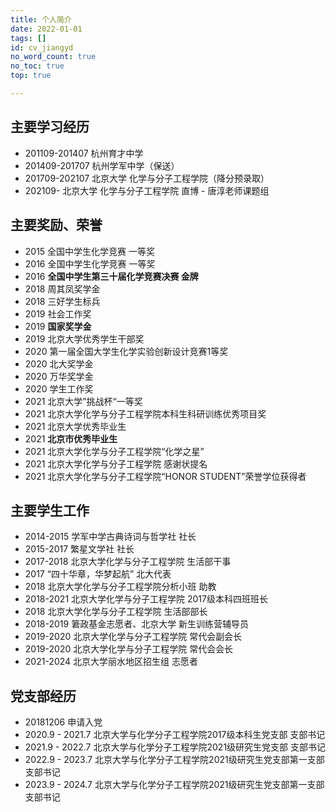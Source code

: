 ```yaml
---
title: 个人简介
date: 2022-01-01
tags: []
id: cv_jiangyd
no_word_count: true
no_toc: true
top: true

---
```



## 主要学习经历

- 201109-201407 杭州育才中学
- 201409-201707 杭州学军中学（保送）
- 201709-202107 北京大学 化学与分子工程学院（降分预录取）
- 202109- 北京大学 化学与分子工程学院 直博 - 唐淳老师课题组

<!--more-->


## 主要奖励、荣誉

- 2015 全国中学生化学竞赛 一等奖
- 2016 全国中学生化学竞赛 一等奖
- 2016 **全国中学生第三十届化学竞赛决赛 金牌**
- 2018 周其凤奖学金
- 2018 三好学生标兵
- 2019 社会工作奖
- 2019 **国家奖学金**
- 2019 北京大学优秀学生干部奖
- 2020 第一届全国大学生化学实验创新设计竞赛1等奖
- 2020 北大奖学金
- 2020 万华奖学金
- 2020 学生工作奖
- 2021 北京大学”挑战杯“一等奖
- 2021 北京大学化学与分子工程学院本科生科研训练优秀项目奖
- 2021 北京大学优秀毕业生
- 2021 **北京市优秀毕业生**
- 2021 北京大学化学与分子工程学院“化学之星”
- 2021 北京大学化学与分子工程学院 感谢状提名
- 2021 北京大学化学与分子工程学院“HONOR STUDENT”荣誉学位获得者

## 主要学生工作

- 2014-2015 学军中学古典诗词与哲学社 社长
- 2015-2017 繁星文学社 社长
- 2017-2018 北京大学化学与分子工程学院 生活部干事
- 2017 “四十华章，华梦起航” 北大代表
- 2018 北京大学化学与分子工程学院分析小班 助教
- 2018-2021 北京大学化学与分子工程学院 2017级本科四班班长
- 2018 北京大学化学与分子工程学院 生活部部长
- 2018-2019 䇹政基金志愿者、北京大学 新生训练营辅导员
- 2019-2020 北京大学化学与分子工程学院 常代会副会长
- 2019-2020 北京大学化学与分子工程学院 常代会会长
- 2021-2024 北京大学丽水地区招生组 志愿者

## 党支部经历

- 20181206 申请入党
- 2020.9 - 2021.7 北京大学与化学分子工程学院2017级本科生党支部 支部书记
- 2021.9 - 2022.7 北京大学与化学分子工程学院2021级研究生党支部 支部书记
- 2022.9 - 2023.7 北京大学与化学分子工程学院2021级研究生党支部第一支部 支部书记
- 2023.9 - 2024.7 北京大学与化学分子工程学院2021级研究生党支部第一支部 支部书记
